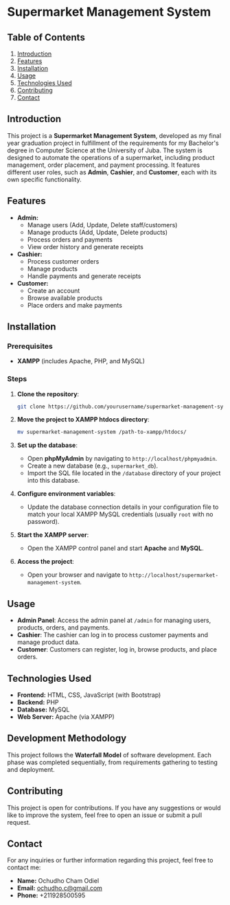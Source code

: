 # Supermarket Management System

## Table of Contents
1. [Introduction](#introduction)
2. [Features](#features)
3. [Installation](#installation)
4. [Usage](#usage)
5. [Technologies Used](#technologies-used)
6. [Contributing](#contributing)
7. [Contact](#contact)

## Introduction
This project is a **Supermarket Management System**, developed as my final year graduation project in fulfillment of the requirements for my Bachelor's degree in Computer Science at the University of Juba. The system is designed to automate the operations of a supermarket, including product management, order placement, and payment processing. It features different user roles, such as **Admin**, **Cashier**, and **Customer**, each with its own specific functionality.

## Features
- **Admin:**
  - Manage users (Add, Update, Delete staff/customers)
  - Manage products (Add, Update, Delete products)
  - Process orders and payments
  - View order history and generate receipts
- **Cashier:**
  - Process customer orders
  - Manage products
  - Handle payments and generate receipts
- **Customer:**
  - Create an account
  - Browse available products
  - Place orders and make payments

## Installation

### Prerequisites
- **XAMPP** (includes Apache, PHP, and MySQL)

### Steps

1. **Clone the repository**:
   ```bash
   git clone https://github.com/yourusername/supermarket-management-system.git
   ```

2. **Move the project to XAMPP htdocs directory**:
   ```bash
   mv supermarket-management-system /path-to-xampp/htdocs/
   ```

3. **Set up the database**:
   - Open **phpMyAdmin** by navigating to `http://localhost/phpmyadmin`.
   - Create a new database (e.g., `supermarket_db`).
   - Import the SQL file located in the `/database` directory of your project into this database.

4. **Configure environment variables**:
   - Update the database connection details in your configuration file to match your local XAMPP MySQL credentials (usually `root` with no password).

5. **Start the XAMPP server**:
   - Open the XAMPP control panel and start **Apache** and **MySQL**.

6. **Access the project**:
   - Open your browser and navigate to `http://localhost/supermarket-management-system`.

## Usage
- **Admin Panel**: Access the admin panel at `/admin` for managing users, products, orders, and payments.
- **Cashier**: The cashier can log in to process customer payments and manage product data.
- **Customer**: Customers can register, log in, browse products, and place orders.

## Technologies Used
- **Frontend:** HTML, CSS, JavaScript (with Bootstrap)
- **Backend:** PHP
- **Database:** MySQL
- **Web Server:** Apache (via XAMPP)

## Development Methodology
This project follows the **Waterfall Model** of software development. Each phase was completed sequentially, from requirements gathering to testing and deployment.

## Contributing
This project is open for contributions. If you have any suggestions or would like to improve the system, feel free to open an issue or submit a pull request.

## Contact
For any inquiries or further information regarding this project, feel free to contact me:
- **Name:** Ochudho Cham Odiel
- **Email:** ochudho.c@gmail.com
- **Phone:** +211928500595
